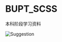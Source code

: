# BUPT_SCSS
本科阶段学习资料

![Suggestion](https://github.com/user-attachments/assets/beaf7742-d2ad-4827-92d5-d28ac821137d)
